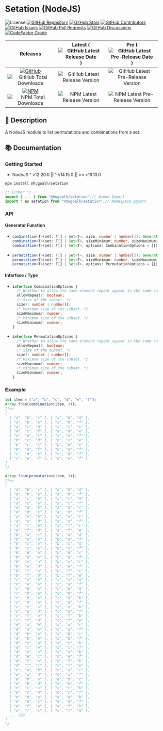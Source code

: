# Setation (NodeJS)

![License](https://img.shields.io/static/v1?label=License&message=MIT&style=flat-square "License")
[![GitHub Repository](https://img.shields.io/badge/Repository-181717?logo=github&logoColor=ffffff&style=flat-square "GitHub Repository")](https://github.com/hugoalh-studio/setation-nodejs)
[![GitHub Stars](https://img.shields.io/github/stars/hugoalh-studio/setation-nodejs?label=Stars&logo=github&logoColor=ffffff&style=flat-square "GitHub Stars")](https://github.com/hugoalh-studio/setation-nodejs/stargazers)
[![GitHub Contributors](https://img.shields.io/github/contributors/hugoalh-studio/setation-nodejs?label=Contributors&logo=github&logoColor=ffffff&style=flat-square "GitHub Contributors")](https://github.com/hugoalh-studio/setation-nodejs/graphs/contributors)
[![GitHub Issues](https://img.shields.io/github/issues-raw/hugoalh-studio/setation-nodejs?label=Issues&logo=github&logoColor=ffffff&style=flat-square "GitHub Issues")](https://github.com/hugoalh-studio/setation-nodejs/issues)
[![GitHub Pull Requests](https://img.shields.io/github/issues-pr-raw/hugoalh-studio/setation-nodejs?label=Pull%20Requests&logo=github&logoColor=ffffff&style=flat-square "GitHub Pull Requests")](https://github.com/hugoalh-studio/setation-nodejs/pulls)
[![GitHub Discussions](https://img.shields.io/github/discussions/hugoalh-studio/setation-nodejs?label=Discussions&logo=github&logoColor=ffffff&style=flat-square "GitHub Discussions")](https://github.com/hugoalh-studio/setation-nodejs/discussions)
[![CodeFactor Grade](https://img.shields.io/codefactor/grade/github/hugoalh-studio/setation-nodejs?label=Grade&logo=codefactor&logoColor=ffffff&style=flat-square "CodeFactor Grade")](https://www.codefactor.io/repository/github/hugoalh-studio/setation-nodejs)

| **Releases** | **Latest** (![GitHub Latest Release Date](https://img.shields.io/github/release-date/hugoalh-studio/setation-nodejs?label=&style=flat-square "GitHub Latest Release Date")) | **Pre** (![GitHub Latest Pre-Release Date](https://img.shields.io/github/release-date-pre/hugoalh-studio/setation-nodejs?label=&style=flat-square "GitHub Latest Pre-Release Date")) |
|:-:|:-:|:-:|
| [![GitHub](https://img.shields.io/badge/GitHub-181717?logo=github&logoColor=ffffff&style=flat-square "GitHub")](https://github.com/hugoalh-studio/setation-nodejs/releases) ![GitHub Total Downloads](https://img.shields.io/github/downloads/hugoalh-studio/setation-nodejs/total?label=&style=flat-square "GitHub Total Downloads") | ![GitHub Latest Release Version](https://img.shields.io/github/release/hugoalh-studio/setation-nodejs?sort=semver&label=&style=flat-square "GitHub Latest Release Version") | ![GitHub Latest Pre-Release Version](https://img.shields.io/github/release/hugoalh-studio/setation-nodejs?include_prereleases&sort=semver&label=&style=flat-square "GitHub Latest Pre-Release Version") |
| [![NPM](https://img.shields.io/badge/NPM-CB3837?logo=npm&logoColor=ffffff&style=flat-square "NPM")](https://www.npmjs.com/package/@hugoalh/setation) ![NPM Total Downloads](https://img.shields.io/npm/dt/@hugoalh/setation?label=&style=flat-square "NPM Total Downloads") | ![NPM Latest Release Version](https://img.shields.io/npm/v/@hugoalh/setation/latest?label=&style=flat-square "NPM Latest Release Version") | ![NPM Latest Pre-Release Version](https://img.shields.io/npm/v/@hugoalh/setation/pre?label=&style=flat-square "NPM Latest Pre-Release Version") |

## 📝 Description

A NodeJS module to list permutations and combinations from a set.

## 📚 Documentation

### Getting Started

- NodeJS ^ v12.20.0 || ^ v14.15.0 || >= v16.13.0

```sh
npm install @hugoalh/setation
```

```js
/* Either */
import { ... } from "@hugoalh/setation";// Named Import
import * as setation from "@hugoalh/setation";// Namespace Import
```

### API

#### Generator Function

- ```ts
  combination<T>(set: T[] | Set<T>, size: number | number[]): Generator<T[], void, unknown>;
  combination<T>(set: T[] | Set<T>, sizeMinimum: number, sizeMaximum: number): Generator<T[], void, unknown>;
  combination<T>(set: T[] | Set<T>, options: CombinationOptions = {}): Generator<T[], void, unknown>;
  ```
- ```ts
  permutation<T>(set: T[] | Set<T>, size: number | number[]): Generator<T[], void, unknown>;
  permutation<T>(set: T[] | Set<T>, sizeMinimum: number, sizeMaximum: number): Generator<T[], void, unknown>;
  permutation<T>(set: T[] | Set<T>, options: PermutationOptions = {}): Generator<T[], void, unknown>;
  ```

#### Interface / Type

- ```ts
  interface CombinationOptions {
    /* Whether to allow the same element repeat appear in the same subset. [Default: `false`] */
    allowRepeat?: boolean;
    /* Size of the subset. */
    size?: number | number[];
    /* Maximum size of the subset. */
    sizeMaximum?: number;
    /* Minimum size of the subset. */
    sizeMinimum?: number;
  }
  ```
- ```ts
  interface PermutationOptions {
    /* Whether to allow the same element repeat appear in the same subset. [Default: `false`] */
    allowRepeat?: boolean;
    /* Size of the subset. */
    size?: number | number[];
    /* Maximum size of the subset. */
    sizeMaximum?: number;
    /* Minimum size of the subset. */
    sizeMinimum?: number;
  }
  ```

### Example

```js
let item = ["a", "b", "c", "d", "e", "f"];
Array.from(combination(item, 3));
/*=>
[
  [ "a", "b", "c" ], [ "a", "b", "d" ],
  [ "a", "b", "e" ], [ "a", "b", "f" ],
  [ "a", "c", "d" ], [ "a", "c", "e" ],
  [ "a", "c", "f" ], [ "a", "d", "e" ],
  [ "a", "d", "f" ], [ "a", "e", "f" ],
  [ "b", "c", "d" ], [ "b", "c", "e" ],
  [ "b", "c", "f" ], [ "b", "d", "e" ],
  [ "b", "d", "f" ], [ "b", "e", "f" ],
  [ "c", "d", "e" ], [ "c", "d", "f" ],
  [ "c", "e", "f" ], [ "d", "e", "f" ]
]
*/

Array.from(permutation(item, 3));
/*=>
[
  [ "a", "b", "c" ], [ "a", "b", "d" ],
  [ "a", "b", "e" ], [ "a", "b", "f" ],
  [ "a", "c", "b" ], [ "a", "c", "d" ],
  [ "a", "c", "e" ], [ "a", "c", "f" ],
  [ "a", "d", "b" ], [ "a", "d", "c" ],
  [ "a", "d", "e" ], [ "a", "d", "f" ],
  [ "a", "e", "b" ], [ "a", "e", "c" ],
  [ "a", "e", "d" ], [ "a", "e", "f" ],
  [ "a", "f", "b" ], [ "a", "f", "c" ],
  [ "a", "f", "d" ], [ "a", "f", "e" ],
  [ "b", "a", "c" ], [ "b", "a", "d" ],
  [ "b", "a", "e" ], [ "b", "a", "f" ],
  [ "b", "c", "a" ], [ "b", "c", "d" ],
  [ "b", "c", "e" ], [ "b", "c", "f" ],
  [ "b", "d", "a" ], [ "b", "d", "c" ],
  [ "b", "d", "e" ], [ "b", "d", "f" ],
  [ "b", "e", "a" ], [ "b", "e", "c" ],
  [ "b", "e", "d" ], [ "b", "e", "f" ],
  [ "b", "f", "a" ], [ "b", "f", "c" ],
  [ "b", "f", "d" ], [ "b", "f", "e" ],
  [ "c", "a", "b" ], [ "c", "a", "d" ],
  [ "c", "a", "e" ], [ "c", "a", "f" ],
  [ "c", "b", "a" ], [ "c", "b", "d" ],
  [ "c", "b", "e" ], [ "c", "b", "f" ],
  [ "c", "d", "a" ], [ "c", "d", "b" ],
  [ "c", "d", "e" ], [ "c", "d", "f" ],
  [ "c", "e", "a" ], [ "c", "e", "b" ],
  [ "c", "e", "d" ], [ "c", "e", "f" ],
  [ "c", "f", "a" ], [ "c", "f", "b" ],
  [ "c", "f", "d" ], [ "c", "f", "e" ],
  [ "d", "a", "b" ], [ "d", "a", "c" ],
  [ "d", "a", "e" ], [ "d", "a", "f" ],
  [ "d", "b", "a" ], [ "d", "b", "c" ],
  [ "d", "b", "e" ], [ "d", "b", "f" ],
  [ "d", "c", "a" ], [ "d", "c", "b" ],
  [ "d", "c", "e" ], [ "d", "c", "f" ],
  [ "d", "e", "a" ], [ "d", "e", "b" ],
  [ "d", "e", "c" ], [ "d", "e", "f" ],
  [ "d", "f", "a" ], [ "d", "f", "b" ],
  [ "d", "f", "c" ], [ "d", "f", "e" ],
  [ "e", "a", "b" ], [ "e", "a", "c" ],
  [ "e", "a", "d" ], [ "e", "a", "f" ],
  [ "e", "b", "a" ], [ "e", "b", "c" ],
  [ "e", "b", "d" ], [ "e", "b", "f" ],
  [ "e", "c", "a" ], [ "e", "c", "b" ],
  [ "e", "c", "d" ], [ "e", "c", "f" ],
  [ "e", "d", "a" ], [ "e", "d", "b" ],
  [ "e", "d", "c" ], [ "e", "d", "f" ],
  [ "e", "f", "a" ], [ "e", "f", "b" ],
  [ "e", "f", "c" ], [ "e", "f", "d" ],
  ... +20
]
*/
```
